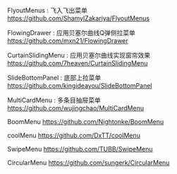 FlyoutMenus : 飞入飞出菜单
https://github.com/ShamylZakariya/FlyoutMenus

FlowingDrawer : 应用贝塞尔曲线Q弹侧拉菜单
https://github.com/mxn21/FlowingDrawer

CurtainSlidingMenu : 应用贝塞尔曲线实现窗帘效果
https://github.com/7heaven/CurtainSlidingMenu

SlideBottomPanel : 底部上拉菜单
https://github.com/kingideayou/SlideBottomPanel

MultiCardMenu : 多条目抽屉菜单
https://github.com/wujingchao/MultiCardMenu

BoomMenu
https://github.com/Nightonke/BoomMenu

coolMenu
https://github.com/DxTT/coolMenu

SwipeMenu
https://github.com/TUBB/SwipeMenu

CircularMenu
https://github.com/sungerk/CircularMenu
